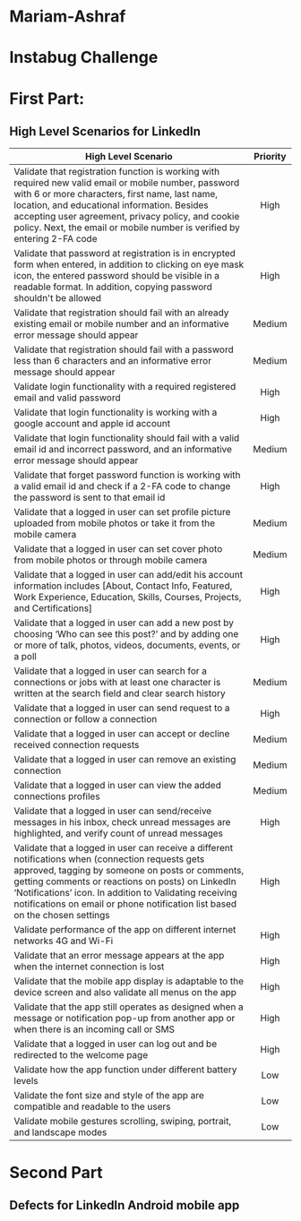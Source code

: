 # Mariam-Ashraf

# Instabug Challenge


# First Part:
## High Level Scenarios for LinkedIn
	
| High Level Scenario       | Priority          | 
| ------------- |:-------------:|
|Validate that registration function is working with required new valid email or mobile number, password with 6 or more characters, first name, last name, location, and educational information. Besides accepting user agreement, privacy policy, and cookie policy. Next, the email or mobile number is verified by entering 2-FA code| High | 
|Validate that password at registration is in encrypted form when entered, in addition to clicking on eye mask icon, the entered password should be visible in a readable format. In addition, copying password shouldn't be allowed |High|   
|Validate that registration should fail with an already existing email or mobile number and an informative error message should appear |Medium|	
|Validate that registration should fail with a password less than 6 characters and an informative error message should appear|Medium|
|Validate login functionality with a required registered email and valid password|High|
|Validate that login functionality is working with a google account and apple id account|High|
|Validate that login functionality should fail with a valid email id and incorrect password, and an informative error message should appear|Medium|
|Validate that forget password function is working with a valid email id and check if a 2-FA code to change the password is sent to that email id|High|
|Validate that a logged in user can set profile picture uploaded from mobile photos or take it from the mobile camera|Medium|
|Validate that a logged in user can set cover photo from mobile photos or through mobile camera|Medium|
|Validate that a logged in user can add/edit his account information includes [About, Contact Info, Featured, Work Experience, Education, Skills, Courses, Projects, and Certifications]|High|
|Validate that a logged in user can add a new post by choosing ‘Who can see this post?’ and by adding one or more of talk, photos, videos, documents, events, or a poll|High|
|Validate that a logged in user can search for a connections or jobs with at least one character is written at the search field and clear search history|Medium|
|Validate that a logged in user can send request to a connection or follow a connection|High|
|Validate that a logged in user can accept or decline received connection requests|Medium|
|Validate that a logged in user can remove an existing connection|Medium|
|Validate that a logged in user can view the added connections profiles|Medium|
|Validate that a logged in user can send/receive messages in his inbox, check unread messages are highlighted, and verify count of unread messages|High|
|Validate that a logged in user can receive a different notifications when (connection requests gets approved, tagging by someone on posts or comments, getting comments or reactions on posts) on LinkedIn ‘Notifications’ icon. In addition to Validating receiving notifications on email or phone notification list based on the chosen settings|High|
|Validate performance of the app on different internet networks 4G and Wi-Fi|High|
|Validate that an error message appears at the app when the internet connection is lost|High|
|Validate that the mobile app display is adaptable to the device screen and also validate all menus on the app|High|	
|Validate that the app still operates as designed when a message or notification pop-up from another app or when there is an incoming call or SMS|High|
|Validate that a logged in user can log out and be redirected to the welcome page|High|
|Validate how the app function under different battery levels|Low|
|Validate the font size and style of the app are compatible and readable to the users|Low|
|Validate mobile gestures scrolling, swiping, portrait, and landscape modes|Low|


# Second Part
## Defects for LinkedIn Android mobile app